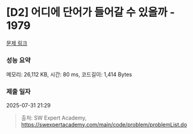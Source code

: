 # [D2] 어디에 단어가 들어갈 수 있을까 - 1979 

[문제 링크](https://swexpertacademy.com/main/code/problem/problemDetail.do?contestProbId=AV5PuPq6AaQDFAUq) 

### 성능 요약

메모리: 26,112 KB, 시간: 80 ms, 코드길이: 1,414 Bytes

### 제출 일자

2025-07-31 21:29



> 출처: SW Expert Academy, https://swexpertacademy.com/main/code/problem/problemList.do